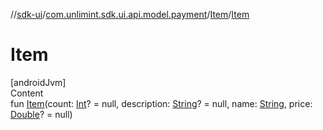 //[sdk-ui](../../../index.md)/[com.unlimint.sdk.ui.api.model.payment](../index.md)/[Item](index.md)/[Item](-item.md)



# Item  
[androidJvm]  
Content  
fun [Item](-item.md)(count: [Int](https://kotlinlang.org/api/latest/jvm/stdlib/kotlin/-int/index.html)? = null, description: [String](https://kotlinlang.org/api/latest/jvm/stdlib/kotlin/-string/index.html)? = null, name: [String](https://kotlinlang.org/api/latest/jvm/stdlib/kotlin/-string/index.html), price: [Double](https://kotlinlang.org/api/latest/jvm/stdlib/kotlin/-double/index.html)? = null)  



